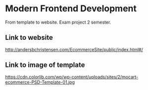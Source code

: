 # Modern Frontend Development
From template to website. Exam project 2 semester.

## Link to website
http://andersbchristensen.com/EcommerceSite/public/index.html#/

## Link to image of template
https://cdn.colorlib.com/wp/wp-content/uploads/sites/2/mocart-ecommerce-PSD-Template-01.jpg
